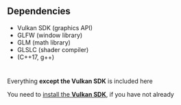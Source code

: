 ## Dependencies
- Vulkan SDK (graphics API)
- GLFW (window library)
- GLM (math library)
- GLSLC (shader compiler)
- (C\+\+17, g\+\+)

# 

Everything **except the Vulkan SDK** is included here

You need to [install the **Vulkan SDK**](https://vulkan.lunarg.com), if you have not already
